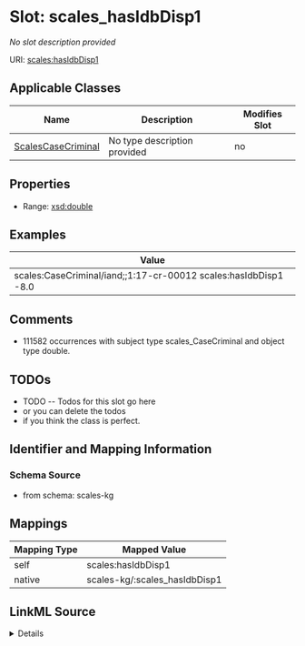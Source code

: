 

# Slot: scales_hasIdbDisp1


_No slot description provided_





URI: [scales:hasIdbDisp1](http://schemas.scales-okn.org/rdf/scales#hasIdbDisp1)



<!-- no inheritance hierarchy -->





## Applicable Classes

| Name | Description | Modifies Slot |
| --- | --- | --- |
| [ScalesCaseCriminal](../classes/ScalesCaseCriminal.md) | No type description provided |  no  |







## Properties

* Range: [xsd:double](http://www.w3.org/2001/XMLSchema#double)






## Examples

| Value |
| --- |
| scales:CaseCriminal/iand;;1:17-cr-00012 scales:hasIdbDisp1 -8.0 |

## Comments

* 111582 occurrences with subject type scales_CaseCriminal and object type double.

## TODOs

* TODO -- Todos for this slot go here
* or you can delete the todos
* if you think the class is perfect.

## Identifier and Mapping Information







### Schema Source


* from schema: scales-kg




## Mappings

| Mapping Type | Mapped Value |
| ---  | ---  |
| self | scales:hasIdbDisp1 |
| native | scales-kg/:scales_hasIdbDisp1 |




## LinkML Source

<details>
```yaml
name: scales_hasIdbDisp1
description: No slot description provided
todos:
- TODO -- Todos for this slot go here
- or you can delete the todos
- if you think the class is perfect.
comments:
- 111582 occurrences with subject type scales_CaseCriminal and object type double.
examples:
- value: scales:CaseCriminal/iand;;1:17-cr-00012 scales:hasIdbDisp1 -8.0
from_schema: scales-kg
rank: 1000
slot_uri: scales:hasIdbDisp1
alias: scales_hasIdbDisp1
domain_of:
- scales_CaseCriminal
range: double

```
</details>